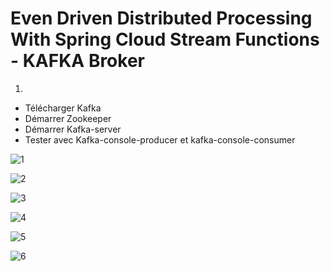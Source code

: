 # Even Driven Distributed Processing With Spring Cloud Stream Functions - KAFKA Broker

1. 
- Télécharger Kafka
- Démarrer Zookeeper
- Démarrer Kafka-server
- Tester avec Kafka-console-producer et kafka-console-consumer

  
![1](https://github.com/aymanzinabidine14/KAFKA-et-Event-Driven-Architecture/assets/128410611/aa5d8595-e25c-44b3-807e-cc90b28760c4)

![2](https://github.com/aymanzinabidine14/KAFKA-et-Event-Driven-Architecture/assets/128410611/716f17ec-b507-4750-b928-8588253db2e8)

![3](https://github.com/aymanzinabidine14/KAFKA-et-Event-Driven-Architecture/assets/128410611/b8009be3-3df6-4e1d-b933-e134a0a77990)

![4](https://github.com/aymanzinabidine14/KAFKA-et-Event-Driven-Architecture/assets/128410611/3434483f-7f4b-4beb-9a80-bd339c9e6dcf)

![5](https://github.com/aymanzinabidine14/KAFKA-et-Event-Driven-Architecture/assets/128410611/ac7fab87-8078-4a2f-ba92-4df1b215f91f)

![6](https://github.com/aymanzinabidine14/KAFKA-et-Event-Driven-Architecture/assets/128410611/c472e5c7-faa9-48b8-81de-8ffb7e8dfd9a)
